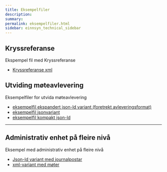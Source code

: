 ```yaml
---
title: Eksempelfiler
description:
summary:
permalink: eksempelfiler.html
sidebar: einnsyn_technical_sidebar
---
```

## Kryssreferanse
Ekspempel fil med Kryssreferanse
* [Kryssreferanse xml](/felleslosninger/resources/einnsyn/eksempelfiler/Kryssreferanse.xml)


## Utviding møteavlevering
Eksempelfiler for utvida møteavlevering
* [eksempelfil ekspandert json-ld variant (foretrekt avleveringsformat)](/felleslosninger/resources/einnsyn/eksempelfiler/eksempel-utvidelse-moetedata-ekspandert.jsonld)
* [eksempelfil jsonvariant](/felleslosninger/resources/einnsyn/eksempel-utvidelse-moetedata-jsonvariant.jsonld)
* [eksempelfil kompakt json-ld](/felleslosninger/resources/einnsyn/eksempelfiler/eksempel-utvidelse-moetedata-kompakt.jsonld)

---
## Administrativ enhet på fleire nivå
Eksempel med administrativ enhet på fleire nivå
* [Json-ld variant med journalpostar](/felleslosninger/resources/einnsyn/eksempelfiler/fleireAdmenheter.jsonld)
* [xml-variant med møter](/felleslosninger/resources/einnsyn/eksempelfiler/moetemappe2-admenhet.xml)
